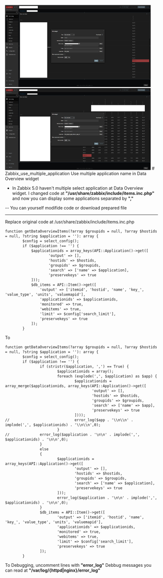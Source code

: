 <img src="single.jpg" width=480 height=270>
<img src="multiple.jpg" width=480 height=270>
# Zabbix_use_multiple_application
Use multiple application name in Data Overview widget

- In Zabbix 5.0 haven't multiple select application at Data Overview widget.
I changed code at **"/usr/share/zabbix/include/items.inc.php"**
and now you can display some applications separated by **","**

-- You can yourself modifide code or download prepared file

---

Replace original code at /usr/share/zabbix/include/items.inc.php
```
function getDataOverviewItems(?array $groupids = null, ?array $hostids = null, ?string $application = ''): array {
        $config = select_config();
        if ($application !== '') {
            $applicationids = array_keys(API::Application()->get([
                    'output' => [],
                    'hostids' => $hostids,
                    'groupids' => $groupids,
                    'search' => ['name' => $application],
                    'preservekeys' => true
            ]));
			$db_items = API::Item()->get([
                'output' => ['itemid', 'hostid', 'name', 'key_', 'value_type', 'units', 'valuemapid'],
                'applicationids' => $applicationids,
                'monitored' => true,
                'webitems' => true,
                'limit' => $config['search_limit'],
                'preservekeys' => true
			]);
		}
```
To
```
function getDataOverviewItems(?array $groupids = null, ?array $hostids = null, ?string $application = ''): array {
        $config = select_config();
        if ($application !== '') {
                if (stristr($application, ',') == True) {
                        $applicationids = array();
                        foreach (explode(',', $application) as $app) {
                                $applicationids = array_merge($applicationids, array_keys(API::Application()->get([
                                        'output' => [],
                                        'hostids' => $hostids,
                                        'groupids' => $groupids,
                                        'search' => ['name' => $app],
                                        'preservekeys' => true
                                ])));
//                              error_log($app . '\\n\\n' . implode(',', $applicationids) . '\\n\\n',0);
                        }
//              error_log($application . '\n\n' . implode(',', $applicationids) . '\n\n',0);
                }
                else
                {
                        $applicationids = array_keys(API::Application()->get([
                                'output' => [],
                                'hostids' => $hostids,
                                'groupids' => $groupids,
                                'search' => ['name' => $application],
                                'preservekeys' => true
                        ]));
                        error_log($application . '\n\n' . implode(',', $applicationids) . '\n\n',0);
                }
                $db_items = API::Item()->get([
                        'output' => ['itemid', 'hostid', 'name', 'key_', 'value_type', 'units', 'valuemapid'],
                        'applicationids' => $applicationids,
                        'monitored' => true,
                        'webitems' => true,
                        'limit' => $config['search_limit'],
                        'preservekeys' => true
                ]);
        }
```

To Debugging, uncomment lines with **"error_log"**
Debbug messages you can read at **"/var/log/{httpd|nginx}/error_log"**
